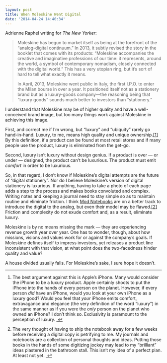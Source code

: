 ```yaml
---
layout: post
title: When Moleskine Went Digital
date: '2014-04-24 14:40:34'
---
```


<p data-preserve-html-node="true">Adrienne Raphel writing for <em data-preserve-html-node="true">The New Yorker</em>:</p>

<blockquote data-preserve-html-node="true">
<p data-preserve-html-node="true">Moleskine has begun to market itself as being at the forefront of the “analog-digital continuum.” In 2013, it subtly revised the story in the booklet that comes with its products: “Moleskine accompanies the creative and imaginative professions of our time: it represents, around the world, a symbol of contemporary nomadism, closely connected with the digital world.” This has a very utopian ring, but it’s sort of hard to tell what exactly it means.</p>

<p data-preserve-html-node="true">In April, 2013, Moleskine went public in Italy, the first I.P.O. to enter the Milan bourse in over a year. It positioned itself not as a stationery brand but as a luxury-goods company—the reasoning being that “luxury goods” sounds much better to investors than “stationery.” </p>
</blockquote>

<p data-preserve-html-node="true">I understand that Moleskine may be of higher quality and have a well-conceived brand image, but too many things work against Moleskine in achieving this image.</p>

<p data-preserve-html-node="true">First, and correct me if I&#8217;m wrong, but &#8220;luxury&#8221; and &#8220;ubiquity&#8221; rarely go hand-in-hand. Luxury, to me, means high quality and unique ownership.<a data-preserve-html-node="true" href="#fn:1" id="fnref:1" title="see footnote" class="footnote">[1]</a> By this definition, if a product can be found at most retail stores and if many people use the product, luxury is eliminated from the get-go. </p>

<p data-preserve-html-node="true">Second, luxury isn&#8217;t luxury without design genius. If a product is over — or under — designed, the product can&#8217;t be luxurious. The product must emit <em data-preserve-html-node="true">comfort</em> in order to be luxurious. </p>

<p data-preserve-html-node="true">So, in that regard, I don&#8217;t know if Moleskine&#8217;s digital attempts are the future of &#8220;digital stationery&#8221;. Nor do I believe Moleskine&#8217;s version of digital stationery is luxurious. If anything, having to take a photo of each page adds a step to the process and makes books convoluted and complex. Writing notes and keeping a journal need to stay simple so as to maintain routine and eliminate friction. I think <a data-preserve-html-node="true" href="http://modnotebooks.com">Mod Notebooks</a> are on a better track to introduce the digital to the analog, but even their model may be flawed.<a data-preserve-html-node="true" href="#fn:2" id="fnref:2" title="see footnote" class="footnote">[2]</a> Friction and complexity do not exude comfort and, as a result, eliminate luxury.</p>

<p data-preserve-html-node="true">Moleskine is by no means missing the mark — they are experiencing revenue growth year over year. One has to wonder, though, about how missions, visions and values work for or against the company&#8217;s goals. If Moleskine defines itself to impress investors, yet releases a product line inconsistent with that vision, at what point does the two-facedness hinder quality and value?</p>

<p data-preserve-html-node="true">A house divided usually falls. For Moleskine&#8217;s sake, I sure hope it doesn&#8217;t.</p>

<div data-preserve-html-node="true" class="footnotes">
<hr data-preserve-html-node="true" />
<ol data-preserve-html-node="true">

<li data-preserve-html-node="true" id="fn:1">
<p data-preserve-html-node="true">The best argument against this is Apple&#8217;s iPhone. Many would consider the iPhone to be a luxury product. Apple certainly shoots to put the iPhone into the hands of every person on the planet. However, if every person <em data-preserve-html-node="true">did</em> have an iPhone, would you look at your own iPhone as a luxury good? Would you feel that <em data-preserve-html-node="true">your</em> iPhone emits comfort, extravagance and elegance (the very definition of the word &#8220;luxury&#8221;) in the same manner as if you were the <em data-preserve-html-node="true">only</em> person on the planet who owned an iPhone? I don&#8217;t think so. Exclusivity is paramount to the perception of luxury. <a data-preserve-html-node="true" href="#fnref:1" title="return to article" class="reversefootnote">&#160;&#8617;</a></p>
</li>

<li data-preserve-html-node="true" id="fn:2">
<p data-preserve-html-node="true">The very thought of having to ship the notebook away for a few weeks before receiving a digital copy is petrifying to me. My journals and notebooks are a collection of personal thoughts and ideas. Putting those books in the hands of some digitizing jockey may lead to my &#8220;brilliant&#8221; ideas plastered in the bathroom stall. This isn&#8217;t my idea of a perfect plan. At least not yet. <a data-preserve-html-node="true" href="#fnref:2" title="return to article" class="reversefootnote">&#160;&#8617;</a></p>
</li>

</ol>
</div>